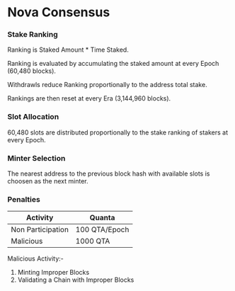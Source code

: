  
# Nova Consensus

### Stake Ranking

Ranking is Staked Amount * Time Staked.

Ranking is evaluated by accumulating the staked amount at every Epoch (60,480 blocks).

Withdrawls reduce Ranking proportionally to the address total stake.

Rankings are then reset at every Era (3,144,960 blocks).

### Slot Allocation

60,480 slots are distributed proportionally to the stake ranking of stakers at every Epoch.

### Minter Selection

The nearest address to the previous block hash with available slots is choosen as the next minter.

### Penalties

| Activity | Quanta |
|---|---|
| Non Participation | 100 QTA/Epoch |
| Malicious | 1000 QTA |

Malicious Activity:-
1. Minting Improper Blocks
2. Validating a Chain with Improper Blocks